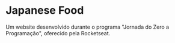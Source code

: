 # Japanese Food
Um website desenvolvido durante o programa "Jornada do Zero a Programação", oferecido pela Rocketseat.
